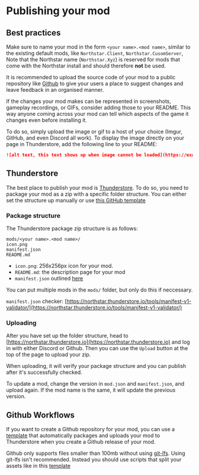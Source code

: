# Publishing your mod

## Best practices

Make sure to name your mod in the form `<your name>.<mod name>`, similar to the existing default mods, like `Northstar.Client`, `Northstar.CusomServer`,
Note that the Northstar name (`Northstar.Xyz`) is reserved for mods that come with the Northstar install and should therefore **not** be used.

It is recommended to upload the source code of your mod to a public repository like [Github](https://github.com/) to give your users a place to suggest changes and leave feedback in an organised manner.

If the changes your mod makes can be represented in screenshots, gameplay recordings, or GIFs, consider adding those to your README. This way anyone coming across your mod can tell which aspects of the game it changes even before installing it.

To do so, simply upload the image or gif to a host of your choice (Imgur, GitHub, and even Discord all work). To display the image directly on your page in Thunderstore, add the following line to your README:

```markdown
![alt text, this text shows up when image cannot be loaded](https://example.com/image/to/link/to.gif)
```


## Thunderstore

The best place to publish your mod is [Thunderstore](https://northstar.thunderstore.io/). To do so, you need to package your mod as a zip with a specific folder structure. You can either set the structure up manually or use [this GitHub template](https://github.com/laundmo/northstar-mod-template)

### Package structure

The Thunderstore package zip structure is as follows:

```
mods/<your name>.<mod name>/
icon.png
manifest.json
README.md
```


- `icon.png`: 256x256px icon for your mod.
- `README.md`: the description page for your mod
- `manifest.json` outlined [here](https://northstar.thunderstore.io/package/create/docs/)

You can put multiple mods in the `mods/` folder, but only do this if neccessary.

`manifest.json` checker:
[https://northstar.thunderstore.io/tools/manifest-v1-validator/](https://northstar.thunderstore.io/tools/manifest-v1-validator/)

### Uploading

After you have set up the folder structure, head to [https://northstar.thunderstore.io](https://northstar.thunderstore.io) and log in with either Discord or Github. Then you can use the `Upload` button at the top of the page to upload your zip.

When uploading, it will verify your package structure and you can publish after it's successfully checked.

To update a mod, change the version in `mod.json` and `manifest.json`, and upload again. If the mod name is the same, it will update the previous version.

## Github Workflows

If you want to create a Github repository for your mod, you can use a [template](https://github.com/GreenTF/NSModTemplate) that automatically packages and uploads your mod to Thunderstore when you create a Github release of your mod.

Github only supports files smaller than 100mb without using [git-lfs](https://git-lfs.github.com/). Using git-lfs isn't recommended. Instead you should use scripts that split your assets like in this [template](https://github.com/uniboi/NSModTemplate)
